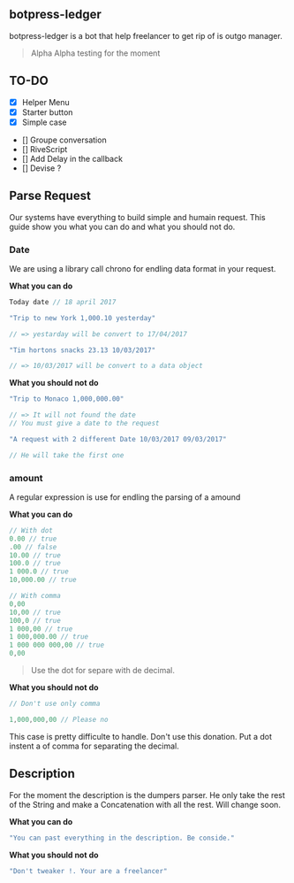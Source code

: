 ## botpress-ledger

botpress-ledger is a bot that help freelancer to get rip of is outgo manager.
> Alpha Alpha testing for the moment

## TO-DO

- [X] Helper Menu
- [X] Starter button
- [X] Simple case
- [] Groupe conversation
- [] RiveScript
- [] Add Delay in the callback
- [] Devise ?


## Parse Request

Our systems have everything to build simple and humain request. This guide show you what you can do and what you should not do.

### Date

We are using a library call chrono for endling data format in your request.

**What you can do**

```javascript
Today date // 18 april 2017

"Trip to new York 1,000.10 yesterday"

// => yestarday will be convert to 17/04/2017

"Tim hortons snacks 23.13 10/03/2017"

// => 10/03/2017 will be convert to a data object
```

**What you should not do**

```javascript
"Trip to Monaco 1,000,000.00"

// => It will not found the date
// You must give a date to the request

"A request with 2 different Date 10/03/2017 09/03/2017"

// He will take the first one 
```


### amount

A regular expression is use for endling the parsing of a amound


**What you can do**

```javascript
// With dot
0.00 // true
.00 // false
10.00 // true
100.0 // true
1 000.0 // true
10,000.00 // true

// With comma
0,00
10,00 // true
100,0 // true
1 000,00 // true
1 000,000.00 // true
1 000 000 000,00 // true
0,00
```

> Use the dot for separe with de decimal.

**What you should not do**

```javascript
// Don't use only comma

1,000,000,00 // Please no
```

This case is pretty difficulte to handle. Don't use this donation. Put a dot instent a of comma for separating the decimal.

## Description

For the moment the description is the dumpers parser. He only take the rest of the String and make a Concatenation with all the rest. Will change soon.

**What you can do**

```javascript
"You can past everything in the description. Be conside."
```  

**What you should not do**

```javascript
"Don't tweaker !. Your are a freelancer"
```
